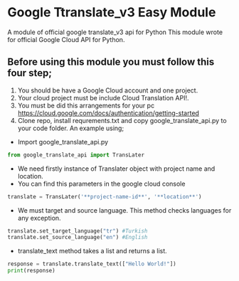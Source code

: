 # Google Ttranslate_v3 Easy Module
 A module of official google translate_v3 api for Python
This module wrote for official Google Cloud API for Python. 
## Before using this module you must follow this four step;
1. You should be have a Google Cloud account and one project.
2. Your cloud project must be include Cloud Translation API!.
3. You must be did this arrangements for your pc https://cloud.google.com/docs/authentication/getting-started
4. Clone repo, install requrements.txt and copy google_translate_api.py to your code folder.
An example using;
- Import google_translate_api.py
```python
from google_translate_api import TransLater
```
- We need firstly instance of Translater object with project name and location.
- You can find this parameters in the google cloud console
```python
translate = TransLater('**project-name-id**', '**location**') 
```
- We must target and source language. This method checks languages for any exception.
```python
translate.set_target_language("tr") #Turkish
translate.set_source_language("en") #English
```
- translate_text method takes a list and returns a list.
```python
response = translate.translate_text(["Hello World!"])
print(response)
```
